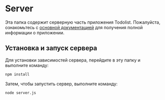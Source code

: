 # Server

Эта папка содержит серверную часть приложения Todolist. Пожалуйста, ознакомьтесь с [основной документацией](../README.md) для получения полной информации о приложении.

## Установка и запуск сервера

Для установки зависимостей сервера, перейдите в эту папку и выполните команду:

```bash
npm install
```

Затем, чтобы запустить сервер, выполните команду:

```bash
node server.js
```
